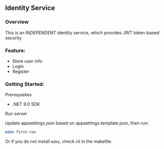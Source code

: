 ## Identity Service

### Overview

This is an INDEPENDENT identity service, which provides JWT token-based security

### Feature:

-   Store user info
-   Login
-   Register

### Getting Started:

Prerequisites

-   .NET 9.0 SDK

Run server

Update appsettings.json based on appsettings.template.json, then run:

```bash
make first-run
```

Or if you do not install `make`, check cli in the makefile.
